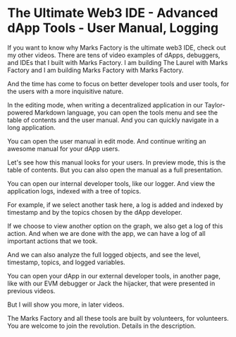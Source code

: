 # The Ultimate Web3 IDE - Advanced dApp Tools - User Manual, Logging

If you want to know why Marks Factory is the ultimate web3 IDE, check out my other videos. There are tens of video examples of dApps, debuggers, and IDEs that I built with Marks Factory. I am building The Laurel with Marks Factory and I am building Marks Factory with Marks Factory.

And the time has come to focus on better developer tools and user tools, for the users with a more inquisitive nature.

In the editing mode, when writing a decentralized application in our Taylor-powered Markdown language, you can open the tools menu and see the table of contents and the user manual. And you can quickly navigate in a long application.

You can open the user manual in edit mode. And continue writing an awesome manual for your dApp users.

Let's see how this manual looks for your users. In preview mode, this is the table of contents. But you can also open the manual as a full presentation.

You can open our internal developer tools, like our logger. And view the application logs, indexed with a tree of topics.

For example, if we select another task here, a log is added and indexed by timestamp and by the topics chosen by the dApp developer.

If we choose to view another option on the graph, we also get a log of this action. And when we are done with the app, we can have a log of all important actions that we took. 

And we can also analyze the full logged objects, and see the level, timestamp, topics, and logged variables.

You can open your dApp in our external developer tools, in another page, like with our EVM debugger or Jack the hijacker, that were presented in previous videos.

But I will show you more, in later videos.


The Marks Factory and all these tools are built by volunteers, for volunteers. You are welcome to join the revolution. Details in the description.



